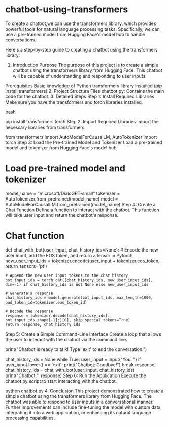 # chatbot-using-transformers
To create a chatbot,we can use the transformers library, which provides powerful tools for natural language processing tasks. Specifically, we can use a pre-trained model from Hugging Face's model hub to handle conversations.

Here's a step-by-step guide to creating a chatbot using the transformers library:

1. Introduction
Purpose
The purpose of this project is to create a simple chatbot using the transformers library from Hugging Face. This chatbot will be capable of understanding and responding to user inputs.

Prerequisites
Basic knowledge of Python
transformers library installed (pip install transformers)
2. Project Structure
Files
chatbot.py: Contains the main code for the chatbot.
3. Detailed Steps
Step 1: Install Required Libraries
Make sure you have the transformers and torch libraries installed.

bash

pip install transformers torch
Step 2: Import Required Libraries
Import the necessary libraries from transformers.


from transformers import AutoModelForCausalLM, AutoTokenizer
import torch
Step 3: Load the Pre-trained Model and Tokenizer
Load a pre-trained model and tokenizer from Hugging Face's model hub.


# Load pre-trained model and tokenizer
model_name = "microsoft/DialoGPT-small"
tokenizer = AutoTokenizer.from_pretrained(model_name)
model = AutoModelForCausalLM.from_pretrained(model_name)
Step 4: Create a Chat Function
Define a function to interact with the chatbot. This function will take user input and return the chatbot's response.


# Chat function
def chat_with_bot(user_input, chat_history_ids=None):
    # Encode the new user input, add the EOS token, and return a tensor in Pytorch
    new_user_input_ids = tokenizer.encode(user_input + tokenizer.eos_token, return_tensors='pt')

    # Append the new user input tokens to the chat history
    bot_input_ids = torch.cat([chat_history_ids, new_user_input_ids], dim=-1) if chat_history_ids is not None else new_user_input_ids

    # Generate a response
    chat_history_ids = model.generate(bot_input_ids, max_length=1000, pad_token_id=tokenizer.eos_token_id)

    # Decode the response
    response = tokenizer.decode(chat_history_ids[:, bot_input_ids.shape[-1]:][0], skip_special_tokens=True)
    return response, chat_history_ids
Step 5: Create a Simple Command-Line Interface
Create a loop that allows the user to interact with the chatbot via the command line.


print("Chatbot is ready to talk! Type 'exit' to end the conversation.")

chat_history_ids = None
while True:
    user_input = input("You: ")
    if user_input.lower() == 'exit':
        print("Chatbot: Goodbye!")
        break
    response, chat_history_ids = chat_with_bot(user_input, chat_history_ids)
    print("Chatbot:", response)
Step 6: Run the Application
Execute the chatbot.py script to start interacting with the chatbot.


python chatbot.py
4. Conclusion
This project demonstrated how to create a simple chatbot using the transformers library from Hugging Face. The chatbot was able to respond to user inputs in a conversational manner. Further improvements can include fine-tuning the model with custom data, integrating it into a web application, or enhancing its natural language processing capabilities.
